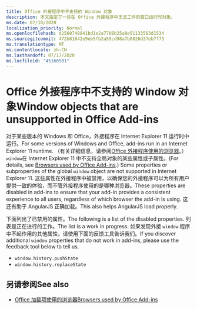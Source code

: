 ```yaml
---
title: Office 外接程序中不支持的 Window 对象
description: 本文指定了一些在 Office 外接程序中无法工作的窗口运行时对象。
ms.date: 07/10/2020
localization_priority: Normal
ms.openlocfilehash: d2560748841bd1e2a7708b25a8e51133563d1534
ms.sourcegitcommit: 472b81642e9eb5fb2a55cd98a7b0826d37eb7f73
ms.translationtype: MT
ms.contentlocale: zh-CN
ms.lasthandoff: 07/17/2020
ms.locfileid: "45160501"
---
```

# <a name="window-objects-that-are-unsupported-in-office-add-ins"></a><span data-ttu-id="eb5ea-103">Office 外接程序中不支持的 Window 对象</span><span class="sxs-lookup"><span data-stu-id="eb5ea-103">Window objects that are unsupported in Office Add-ins</span></span>

<span data-ttu-id="eb5ea-104">对于某些版本的 Windows 和 Office，外接程序在 Internet Explorer 11 运行时中运行。</span><span class="sxs-lookup"><span data-stu-id="eb5ea-104">For some versions of Windows and Office, add-ins run in an Internet Explorer 11 runtime.</span></span> <span data-ttu-id="eb5ea-105">（有关详细信息，请参阅[Office 外接程序使用的浏览器](../concepts/browsers-used-by-office-web-add-ins.md)。）`window`在 Internet Explorer 11 中不支持全局对象的某些属性或子属性。</span><span class="sxs-lookup"><span data-stu-id="eb5ea-105">(For details, see [Browsers used by Office Add-ins](../concepts/browsers-used-by-office-web-add-ins.md).) Some properties or subproperties of the global `window` object are not supported in Internet Explorer 11.</span></span> <span data-ttu-id="eb5ea-106">这些属性在外接程序中被禁用，以确保您的外接程序可以为所有用户提供一致的体验，而不管外接程序使用的是哪种浏览器。</span><span class="sxs-lookup"><span data-stu-id="eb5ea-106">These properties are disabled in add-ins to ensure that your add-in provides a consistent experience to all users, regardless of which browser the add-in is using.</span></span> <span data-ttu-id="eb5ea-107">这还有助于 AngularJS 正确加载。</span><span class="sxs-lookup"><span data-stu-id="eb5ea-107">This also helps AngularJS load properly.</span></span>

<span data-ttu-id="eb5ea-108">下面列出了已禁用的属性。</span><span class="sxs-lookup"><span data-stu-id="eb5ea-108">The following is a list of the disabled properties.</span></span> <span data-ttu-id="eb5ea-109">列表是正在进行的工作。</span><span class="sxs-lookup"><span data-stu-id="eb5ea-109">The list is a work in progress.</span></span> <span data-ttu-id="eb5ea-110">如果发现外接 `window` 程序中不起作用的其他属性，请使用下面的反馈工具告诉我们。</span><span class="sxs-lookup"><span data-stu-id="eb5ea-110">If you discover additional `window` properties that do not work in add-ins, please use the feedback tool below to tell us.</span></span>

- `window.history.pushState`
- `window.history.replaceState`

## <a name="see-also"></a><span data-ttu-id="eb5ea-111">另请参阅</span><span class="sxs-lookup"><span data-stu-id="eb5ea-111">See also</span></span>

- [<span data-ttu-id="eb5ea-112">Office 加载项使用的浏览器</span><span class="sxs-lookup"><span data-stu-id="eb5ea-112">Browsers used by Office Add-ins</span></span>](../concepts/browsers-used-by-office-web-add-ins.md)